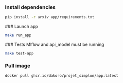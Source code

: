 ### Install dependencies
```sh
pip install -r arxiv_app/requirements.txt
```

### Launch app 
```sh
make run_app
```

### Tests
Mlflow and api_model must be running
```sh
make test-app
```

### Pull image
```sh
docker pull ghcr.io/dakoro/projet_simplon/app:latest
```